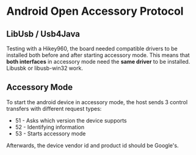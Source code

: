 # Android Open Accessory Protocol
## LibUsb / Usb4Java
Testing with a Hikey960, the board needed compatible drivers to be installed both before and after starting accessory mode. This means that **both interfaces** in accessory mode need the **same driver** to be installed. Libusbk or libusb-win32 work.
## Accessory Mode
To start the android device in accessory mode, the host sends 3 control transfers with different request types:
* 51 - Asks which version the device supports
* 52 - Identifying information
* 53 - Starts accessory mode

Afterwards, the device vendor id and product id should be Google's.
